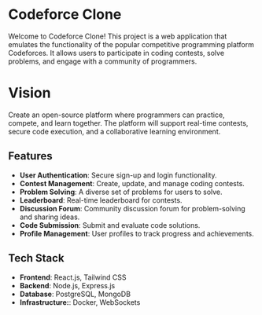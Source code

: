# Codeforce Clone

Welcome to Codeforce Clone! This project is a web application that emulates the functionality of the popular competitive programming platform Codeforces. It allows users to participate in coding contests, solve problems, and engage with a community of programmers.

# Vision
Create an open-source platform where programmers can practice, compete, and learn together. The platform will support real-time contests, secure code execution, and a collaborative learning environment.

## Features

- **User Authentication**: Secure sign-up and login functionality.
- **Contest Management**: Create, update, and manage coding contests.
- **Problem Solving**: A diverse set of problems for users to solve.
- **Leaderboard**: Real-time leaderboard for contests.
- **Discussion Forum**: Community discussion forum for problem-solving and sharing ideas.
- **Code Submission**: Submit and evaluate code solutions.
- **Profile Management**: User profiles to track progress and achievements.

## Tech Stack

- **Frontend**: React.js, Tailwind CSS
- **Backend**: Node.js, Express.js
- **Database**: PostgreSQL, MongoDB
- **Infrastructure:**: Docker, WebSockets


